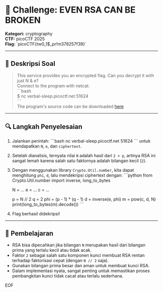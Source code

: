 # 🧠 Challenge: EVEN RSA CAN BE BROKEN

**Kategori:** cryptography  
**CTF:** picoCTF 2025  
**Flag:** \`picoCTF{tw0_1$_pr!m378257f39}\`

---

## 📜 Deskripsi Soal

> This service provides you an encrypted flag. Can you decrypt it with just N & e?  
Connect to the program with netcat:  
\`\`\`bash  
\$ nc verbal-sleep.picoctf.net 51624  
\`\`\`  
The program's source code can be downloaded [here](https://challenge-files.picoctf.net/c_vulnerable_rsa/source.py)

---

## 🔍 Langkah Penyelesaian

1. Jalankan perintah:
   \`\`\`bash
   nc verbal-sleep.picoctf.net 51624
   \`\`\`
   untuk mendapatkan `N`, `e`, dan `ciphertext`.

2. Setelah dianalisis, ternyata nilai `N` adalah hasil dari `2 × p`, artinya RSA ini sangat lemah karena salah satu faktornya adalah bilangan kecil (`2`).

3. Dengan menggunakan library `Crypto.Util.number`, kita dapat menghitung `phi`, `d`, lalu mendekripsi ciphertext dengan:
   \`\`\`python
   from Crypto.Util.number import inverse, long_to_bytes

   N = ...
   e = ...
   c = ...

   p = N // 2
   q = 2
   phi = (p - 1) * (q - 1)
   d = inverse(e, phi)
   m = pow(c, d, N)
   print(long_to_bytes(m).decode())
   \`\`\`

4. Flag berhasil didekripsi!

---

## 🧠 Pembelajaran

- RSA bisa dipecahkan jika bilangan `N` merupakan hasil dari bilangan prima yang terlalu kecil atau tidak acak.
- Faktor `2` sebagai salah satu komponen kunci membuat RSA rentan terhadap faktorisasi cepat (dengan `N // 2` saja).
- Gunakan bilangan prima besar dan aman untuk membuat kunci RSA.
- Dalam implementasi nyata, sangat penting untuk memastikan proses pembangkitan kunci tidak cacat atau terlalu sederhana.

EOF
